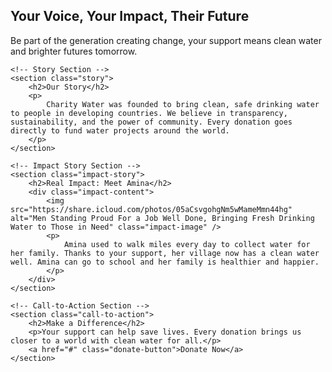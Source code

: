 <!DOCTYPE html>
<html lang="en">
<head>
    <link rel="stylesheet" href="styles.css" />
    <meta charset="UTF-8" />
    <meta name="viewport" content="width=device-width, initial-scale=1" />
    <title>Charity Water Landing Page</title>
    <link rel="stylesheet" href="styles.css" />
</head>
<body>
    <!-- Hero Section -->
    <section class="hero">
        <h1>Your Voice, Your Impact, Their Future</h1>
        <p>Be part of the generation creating change, your support means clean water and brighter futures tomorrow.</p>
    </section>

    <!-- Story Section -->
    <section class="story">
        <h2>Our Story</h2>
        <p>
            Charity Water was founded to bring clean, safe drinking water to people in developing countries. We believe in transparency, sustainability, and the power of community. Every donation goes directly to fund water projects around the world.
        </p>
    </section>

    <!-- Impact Story Section -->
    <section class="impact-story">
        <h2>Real Impact: Meet Amina</h2>
        <div class="impact-content">
            <img src="https://share.icloud.com/photos/05aCsvgohgNm5wMameMmn44hg" alt="Men Standing Proud For a Job Well Done, Bringing Fresh Drinking Water to Those in Need" class="impact-image" />
            <p>
                Amina used to walk miles every day to collect water for her family. Thanks to your support, her village now has a clean water well. Amina can go to school and her family is healthier and happier.
            </p>
        </div>
    </section>

    <!-- Call-to-Action Section -->
    <section class="call-to-action">
        <h2>Make a Difference</h2>
        <p>Your support can help save lives. Every donation brings us closer to a world with clean water for all.</p>
        <a href="#" class="donate-button">Donate Now</a>
    </section>
</body>
</html>
